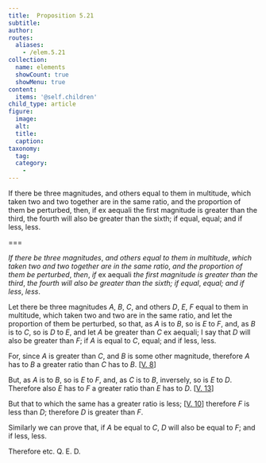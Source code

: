 ```yaml
---
title:  Proposition 5.21
subtitle: 
author:
routes:
  aliases:
    - /elem.5.21
collection:
  name: elements
  showCount: true
  showMenu: true
content:
  items: '@self.children'
child_type: article
figure:
  image:
  alt:
  title:
  caption:
taxonomy:
  tag:
  category:
    - 
---
```


<p><emph>If there be three magnitudes</emph>, <emph>and others equal to them in multitude</emph>, <emph>which taken two and two together are in the same ratio</emph>, <emph>and the proportion of them be perturbed</emph>, <emph>then</emph>, <emph>if</emph><foreign lang="la"> ex aequali</foreign>
       <emph>the first magnitude is greater than the third</emph>, <emph>the fourth will also be greater than the sixth; if equal</emph>, <emph>equal; and if less</emph>, <emph>less</emph>. </p>

===

<p><em>If there be three magnitudes</em>, <em>and others equal to them in multitude</em>, <em>which taken two and two together are in the same ratio</em>, <em>and the proportion of them be perturbed</em>, <em>then</em>, <em>if</em><foreign lang="la"> ex aequali</foreign>
       <em>the first magnitude is greater than the third</em>, <em>the fourth will also be greater than the sixth; if equal</em>, <em>equal; and if less</em>, <em>less</em>. </p>

<p>Let there be three magnitudes <em>A</em>, <em>B</em>, <em>C</em>, and others <em>D</em>, <em>E</em>, <em>F</em> equal to them in multitude, which taken two and two are in the same ratio, and let the proportion of them be perturbed, so that, <span class="center">as <em>A</em> is to <em>B</em>, so is <em>E</em> to <em>F</em>,</span> and, as <em>B</em> is to <em>C</em>, so is <em>D</em> to <em>E</em>, and let <em>A</em> be greater than <em>C</em>
       <foreign lang="la">ex aequali</foreign>; I say that <em>D</em> will also be greater than <em>F</em>; if <em>A</em> is equal to <em>C</em>, equal; and if less, less. 
      </p>

<p>For, since <em>A</em> is greater than <em>C</em>, and <em>B</em> is some other magnitude, therefore <em>A</em> has to <em>B</em> a greater ratio than <em>C</em> has to <em>B</em>. [<a href="/elem.5.8">V. 8</a>] </p>

<p>But, as <em>A</em> is to <em>B</em>, so is <em>E</em> to <em>F</em>, and, as <em>C</em> is to <em>B</em>, inversely, so is <em>E</em> to <em>D</em>. Therefore also <em>E</em> has to <em>F</em> a greater ratio than <em>E</em> has to <em>D</em>. [<a href="/elem.5.13">V. 13</a>] </p>

<p>But that to which the same has a greater ratio is less; [<a href="/elem.5.10">V. 10</a>] <span class="center">therefore <em>F</em> is less than <em>D</em>; therefore <em>D</em> is greater than <em>F</em>.</span>
       <pb n="179"/></p>

<p>Similarly we can prove that, <span class="center">if <em>A</em> be equal to <em>C</em>, <em>D</em> will also be equal to <em>F</em>;</span> and if less, less. </p>

<p>Therefore etc. Q. E. D.</p>
